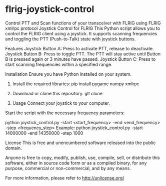 # flrig-joystick-control
Control PTT and Scan functions of your transceiver with FLRIG using FLRIG xmlrpc protocol
Joystick Control for FLRIG
This Python script allows you to control the FLRIG client using a joystick. It supports scanning frequencies and toggling the PTT (Push-to-Talk) state with joystick buttons.

Features
Joystick Button A: Press to activate PTT, release to deactivate.
Joystick Button B: Press to toggle PTT. The PTT will stay active until Button B is pressed again or 3 minutes have passed.
Joystick Button C: Press to start scanning frequencies within a specified range.

Installation
Ensure you have Python installed on your system.

1. Install the required libraries:
pip install pygame numpy xmlrpc

2. Download or clone this repository.
glt clone

3. Usage
Connect your joystick to your computer.

Start the script with the necessary frequency parameters:

python joystick_control.py -start <start_frequency> -end <end_frequency> -step <frequency_step>
Example: python joystick_control.py -start 14000000 -end 14350000 -step 1000


License
This is free and unencumbered software released into the public domain.

Anyone is free to copy, modify, publish, use, compile, sell, or distribute this software, either in source code form or as a compiled binary, for any purpose, commercial or non-commercial, and by any means.

For more information, please refer to http://unlicense.org/
